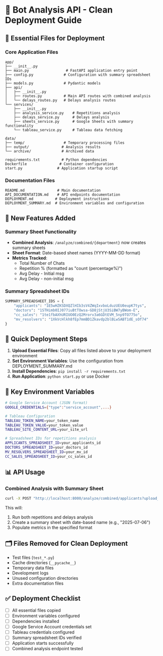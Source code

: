 # 🚀 Bot Analysis API - Clean Deployment Guide

## 📁 Essential Files for Deployment

### Core Application Files
```
app/
├── __init__.py
├── main.py                 # FastAPI application entry point
├── config.py              # Configuration with summary spreadsheet IDs
├── models.py              # Pydantic models
├── api/
│   ├── __init__.py
│   ├── routes.py          # Main API routes with combined analysis
│   └── delays_routes.py   # Delays analysis routes
└── services/
    ├── __init__.py
    ├── analysis_service.py    # Repetitions analysis
    ├── delays_service.py      # Delays analysis
    ├── sheets_service.py      # Google Sheets with summary functionality
    └── tableau_service.py     # Tableau data fetching

data/
├── temp/                  # Temporary processing files
├── output/               # Analysis results
└── archive/              # Archived data

requirements.txt          # Python dependencies
Dockerfile               # Container configuration
start.py                # Application startup script
```

### Documentation Files
```
README.md               # Main documentation
API_DOCUMENTATION.md    # API endpoints documentation
DEPLOYMENT.md          # Deployment instructions
DEPLOYMENT_SUMMARY.md  # Environment variables and configuration
```

## 🔧 New Features Added

### Summary Sheet Functionality
- **Combined Analysis**: `/analyze/combined/{department}` now creates summary sheets
- **Sheet Format**: Date-based sheet names (YYYY-MM-DD format)
- **Metrics Tracked**:
  - Total Number of Chats
  - Repetition % (formatted as "count (percentage%)")
  - Avg Delay - Initial msg
  - Avg Delay - non-initial msg

### Summary Spreadsheet IDs
```python
SUMMARY_SPREADSHEET_IDS = {
    "applicants": "1E5wHZKSDXQZlHIb3sV4ZWqIxvboLduzUEU0eupK7tys",
    "doctors": "1STHimb0IJ077iuBtTOwsa-GD8jStjU3SiBW7yBWom-E", 
    "cc_sales": "1te1fbAXhURIUO0EzQ2Mrorv3a6GDtEVM_5np9TO775o",
    "mv_resolvers": "1XkVcHlkh8fEp7mmBD1Zkavdp2blBLwSABT1dE_sOf74"
}
```

## 🚀 Quick Deployment Steps

1. **Upload Essential Files**: Copy all files listed above to your deployment environment
2. **Set Environment Variables**: Use the configuration from DEPLOYMENT_SUMMARY.md
3. **Install Dependencies**: `pip install -r requirements.txt`
4. **Run Application**: `python start.py` or use Docker

## 🔑 Key Environment Variables

```bash
# Google Service Account (JSON format)
GOOGLE_CREDENTIALS={"type":"service_account",...}

# Tableau Configuration
TABLEAU_TOKEN_NAME=your_token_name
TABLEAU_TOKEN_VALUE=your_token_value
TABLEAU_SITE_CONTENT_URL=your_site_url

# Spreadsheet IDs for repetitions analysis
APPLICANTS_SPREADSHEET_ID=your_applicants_id
DOCTORS_SPREADSHEET_ID=your_doctors_id
MV_RESOLVERS_SPREADSHEET_ID=your_mv_id
CC_SALES_SPREADSHEET_ID=your_cc_sales_id
```

## 📊 API Usage

### Combined Analysis with Summary Sheet
```bash
curl -X POST "http://localhost:8000/analyze/combined/applicants?upload_to_sheets=true"
```

This will:
1. Run both repetitions and delays analysis
2. Create a summary sheet with date-based name (e.g., "2025-07-06")
3. Populate metrics in the specified format

## 🗂️ Files Removed for Clean Deployment

- Test files (`test_*.py`)
- Cache directories (`__pycache__`)
- Temporary data files
- Development logs
- Unused configuration directories
- Extra documentation files

## ✅ Deployment Checklist

- [ ] All essential files copied
- [ ] Environment variables configured
- [ ] Dependencies installed
- [ ] Google Service Account credentials set
- [ ] Tableau credentials configured
- [ ] Summary spreadsheet IDs verified
- [ ] Application starts successfully
- [ ] Combined analysis endpoint tested
